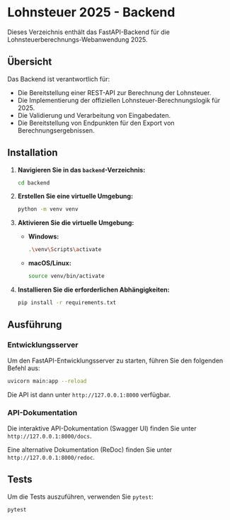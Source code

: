 # Lohnsteuer 2025 - Backend

Dieses Verzeichnis enthält das FastAPI-Backend für die Lohnsteuerberechnungs-Webanwendung 2025.

## Übersicht

Das Backend ist verantwortlich für:

-   Die Bereitstellung einer REST-API zur Berechnung der Lohnsteuer.
-   Die Implementierung der offiziellen Lohnsteuer-Berechnungslogik für 2025.
-   Die Validierung und Verarbeitung von Eingabedaten.
-   Die Bereitstellung von Endpunkten für den Export von Berechnungsergebnissen.

## Installation

1.  **Navigieren Sie in das `backend`-Verzeichnis:**

    ```bash
    cd backend
    ```

2.  **Erstellen Sie eine virtuelle Umgebung:**

    ```bash
    python -m venv venv
    ```

3.  **Aktivieren Sie die virtuelle Umgebung:**

    -   **Windows:**
        ```bash
        .\venv\Scripts\activate
        ```
    -   **macOS/Linux:**
        ```bash
        source venv/bin/activate
        ```

4.  **Installieren Sie die erforderlichen Abhängigkeiten:**

    ```bash
    pip install -r requirements.txt
    ```

## Ausführung

### Entwicklungsserver

Um den FastAPI-Entwicklungsserver zu starten, führen Sie den folgenden Befehl aus:

```bash
uvicorn main:app --reload
```

Die API ist dann unter `http://127.0.0.1:8000` verfügbar.

### API-Dokumentation

Die interaktive API-Dokumentation (Swagger UI) finden Sie unter `http://127.0.0.1:8000/docs`.

Eine alternative Dokumentation (ReDoc) finden Sie unter `http://127.0.0.1:8000/redoc`.

## Tests

Um die Tests auszuführen, verwenden Sie `pytest`:

```bash
pytest
```
